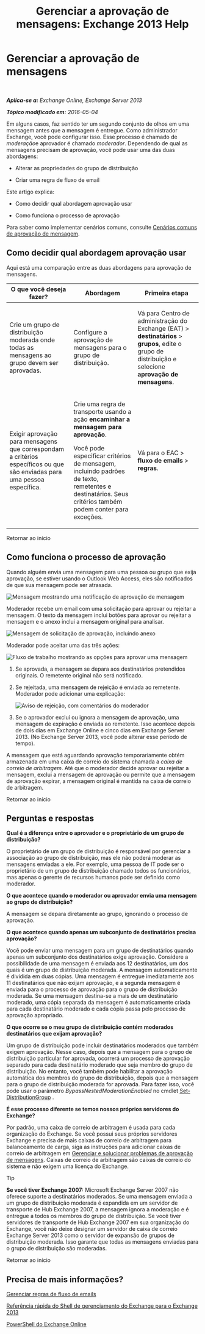 ﻿---
title: 'Gerenciar a aprovação de mensagens: Exchange 2013 Help'
TOCTitle: Gerenciar a aprovação de mensagens
ms:assetid: 43a89f71-8002-4cb0-b3c8-1c2b2597f227
ms:mtpsurl: https://technet.microsoft.com/pt-br/library/Dd297936(v=EXCHG.150)
ms:contentKeyID: 50485471
ms.date: 05/22/2018
mtps_version: v=EXCHG.150
ms.translationtype: MT
---

# Gerenciar a aprovação de mensagens

 

_**Aplica-se a:** Exchange Online, Exchange Server 2013_

_**Tópico modificado em:** 2016-05-04_

Em alguns casos, faz sentido ter um segundo conjunto de olhos em uma mensagem antes que a mensagem é entregue. Como administrador Exchange, você pode configurar isso. Esse processo é chamado de *moderação*e aprovador é chamado *moderador*. Dependendo de qual as mensagens precisam de aprovação, você pode usar uma das duas abordagens:

  - Alterar as propriedades do grupo de distribuição

  - Criar uma regra de fluxo de email

Este artigo explica:

  - Como decidir qual abordagem aprovação usar

  - Como funciona o processo de aprovação

Para saber como implementar cenários comuns, consulte [Cenários comuns de aprovação de mensagem](common-message-approval-scenarios-exchange-2013-help.md).

## Como decidir qual abordagem aprovação usar

Aqui está uma comparação entre as duas abordagens para aprovação de mensagens.


<table>
<colgroup>
<col style="width: 33%" />
<col style="width: 33%" />
<col style="width: 33%" />
</colgroup>
<thead>
<tr class="header">
<th>O que você deseja fazer?</th>
<th>Abordagem</th>
<th>Primeira etapa</th>
</tr>
</thead>
<tbody>
<tr class="odd">
<td><p>Crie um grupo de distribuição moderada onde todas as mensagens ao grupo devem ser aprovadas.</p></td>
<td><p>Configure a aprovação de mensagens para o grupo de distribuição.</p></td>
<td><p>Vá para Centro de administração do Exchange (EAT) &gt; <strong>destinatários</strong> &gt; <strong>grupos</strong>, edite o grupo de distribuição e selecione <strong>aprovação de mensagens</strong>.</p></td>
</tr>
<tr class="even">
<td><p>Exigir aprovação para mensagens que correspondam a critérios específicos ou que são enviadas para uma pessoa específica.</p></td>
<td><p>Crie uma regra de transporte usando a ação <strong>encaminhar a mensagem para aprovação</strong>.</p>
<p>Você pode especificar critérios de mensagem, incluindo padrões de texto, remetentes e destinatários. Seus critérios também podem conter para exceções.</p></td>
<td><p>Vá para o EAC &gt; <strong>fluxo de emails</strong> &gt; <strong>regras</strong>.</p></td>
</tr>
</tbody>
</table>


Retornar ao início

## Como funciona o processo de aprovação

Quando alguém envia uma mensagem para uma pessoa ou grupo que exija aprovação, se estiver usando o Outlook Web Access, eles são notificados de que sua mensagem pode ser atrasada.

![Mensagem mostrando uma notificação de aprovação de mensagem](images/Dd297936.80e2e5f1-0a1e-4c37-9076-794581155405(EXCHG.150).png "Mensagem mostrando uma notificação de aprovação de mensagem")

Moderador recebe um email com uma solicitação para aprovar ou rejeitar a mensagem. O texto da mensagem inclui botões para aprovar ou rejeitar a mensagem e o anexo inclui a mensagem original para analisar.

![Mensagem de solicitação de aprovação, incluindo anexo](images/Dd297936.bf517f5a-b10e-40df-a48a-403b395b5962(EXCHG.150).png "Mensagem de solicitação de aprovação, incluindo anexo")

Moderador pode aceitar uma das três ações:

![Fluxo de trabalho mostrando as opções para aprovar uma mensagem](images/Dd297936.dc7a6ca9-c67d-487a-8713-4d628e07f4b3(EXCHG.150).png "Fluxo de trabalho mostrando as opções para aprovar uma mensagem")

1.  Se aprovada, a mensagem se depara aos destinatários pretendidos originais. O remetente original não será notificado.

2.  Se rejeitada, uma mensagem de rejeição é enviada ao remetente. Moderador pode adicionar uma explicação:
    
    ![Aviso de rejeição, com comentários do moderador](images/Dd297936.a663d36a-c67d-4155-b8f6-4b5dc8e105d9(EXCHG.150).png "Aviso de rejeição, com comentários do moderador")  

3.  Se o aprovador exclui ou ignora a mensagem de aprovação, uma mensagem de expiração é enviada ao remetente. Isso acontece depois de dois dias em Exchange Online e cinco dias em Exchange Server 2013. (No Exchange Server 2013, você pode alterar esse período de tempo).

A mensagem que está aguardando aprovação temporariamente obtém armazenada em uma caixa de correio do sistema chamada a *caixa de correio de arbitragem*. Até que o moderador decide aprovar ou rejeitar a mensagem, exclui a mensagem de aprovação ou permite que a mensagem de aprovação expirar, a mensagem original é mantida na caixa de correio de arbitragem.

Retornar ao início

## Perguntas e respostas

**Qual é a diferença entre o aprovador e o proprietário de um grupo de distribuição?**

O proprietário de um grupo de distribuição é responsável por gerenciar a associação ao grupo de distribuição, mas ele não poderá moderar as mensagens enviadas a ele. Por exemplo, uma pessoa de IT pode ser o proprietário de um grupo de distribuição chamado todos os funcionários, mas apenas o gerente de recursos humanos pode ser definido como moderador.

**O que acontece quando o moderador ou aprovador envia uma mensagem ao grupo de distribuição?**

A mensagem se depara diretamente ao grupo, ignorando o processo de aprovação.

**O que acontece quando apenas um subconjunto de destinatários precisa aprovação?**

Você pode enviar uma mensagem para um grupo de destinatários quando apenas um subconjunto dos destinatários exige aprovação. Considere a possibilidade de uma mensagem é enviada aos 12 destinatários, um dos quais é um grupo de distribuição moderada. A mensagem automaticamente é dividida em duas cópias. Uma mensagem é entregue imediatamente aos 11 destinatários que não exijam aprovação, e a segunda mensagem é enviada para o processo de aprovação para o grupo de distribuição moderada. Se uma mensagem destina-se a mais de um destinatário moderado, uma cópia separada da mensagem é automaticamente criada para cada destinatário moderado e cada cópia passa pelo processo de aprovação apropriado.

**O que ocorre se o meu grupo de distribuição contém moderados destinatários que exijam aprovação?**

Um grupo de distribuição pode incluir destinatários moderados que também exigem aprovação. Nesse caso, depois que a mensagem para o grupo de distribuição particular for aprovada, ocorrerá um processo de aprovação separado para cada destinatário moderado que seja membro do grupo de distribuição. No entanto, você também pode habilitar a aprovação automática dos membros do grupo de distribuição, depois que a mensagem para o grupo de distribuição moderada for aprovada. Para fazer isso, você pode usar o parâmetro *BypassNestedModerationEnabled* no cmdlet [Set-DistributionGroup](https://technet.microsoft.com/pt-br/library/bb124955\(v=exchg.150\)) .

**É esse processo diferente se temos nossos próprios servidores do Exchange?**

Por padrão, uma caixa de correio de arbitragem é usada para cada organização do Exchange. Se você possui seus próprios servidores Exchange e precisa de mais caixas de correio de arbitragem para balanceamento de carga, siga as instruções para adicionar caixas de correio de arbitragem em [Gerenciar e solucionar problemas de aprovação de mensagens](manage-and-troubleshoot-message-approval-exchange-2013-help.md). Caixas de correio de arbitragem são caixas de correio do sistema e não exigem uma licença do Exchange.


> [!TIP]
> <STRONG>Se você tiver Exchange 2007:</STRONG> Microsoft Exchange Server 2007 não oferece suporte a destinatários moderados. Se uma mensagem enviada a um grupo de distribuição moderada é expandida em um servidor de transporte de Hub Exchange 2007, a mensagem ignora a moderação e é entregue a todos os membros do grupo de distribuição. Se você tiver servidores de transporte de Hub Exchange 2007 em sua organização do Exchange, você não deixe designar um servidor de caixa de correio Exchange Server 2013 como o servidor de expansão de grupos de distribuição moderada. Isso garante que todas as mensagens enviadas para o grupo de distribuição são moderadas.



Retornar ao início

## Precisa de mais informações?

[Gerenciar regras de fluxo de emails](manage-mail-flow-rules-exchange-2013-help.md)

[Referência rápida do Shell de gerenciamento do Exchange para o Exchange 2013](exchange-management-shell-quick-reference-for-exchange-2013-exchange-2013-help.md)

[PowerShell do Exchange Online](https://technet.microsoft.com/pt-br/library/jj200677\(v=exchg.150\))

